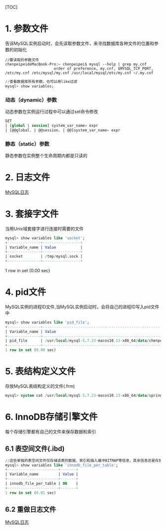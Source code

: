 
[TOC]

# 1. 参数文件
告诉MySQL实例启动时，会先读取参数文件，来寻找数据库各种文件的位置和参数的初始化
```shell
//要读取的参数文件
chenpeipeideMacBook-Pro:~ chenpeipei$ mysql --help | grep my.cnf
                      order of preference, my.cnf, $MYSQL_TCP_PORT,
/etc/my.cnf /etc/mysql/my.cnf /usr/local/mysql/etc/my.cnf ~/.my.cnf 
```

```SQL
//查看数据库所有参数，也可以用like过滤
mysql> show variables;
```

### 动态（dynamic）参数
动态参数在实例运行过程中可以通过set命令修改
```SQL
SET￼    
| [global | session] system_var_name= expr￼    
| [@@global. | @@session. | @@]system_var_name= expr
```

### 静态（static）参数
静态参数在实例整个生命周期内都是只读的



# 2. 日志文件
[MySQL日志](./MySQL日志.md)



# 3. 套接字文件
当用Unix域套接字进行连接时需要的文件
```SQL
mysql> show variables like 'socket';
+---------------+-----------------+
| Variable_name | Value           |
+---------------+-----------------+
| socket        | /tmp/mysql.sock |
+---------------+-----------------+
```
1 row in set (0.00 sec)

# 4. pid文件
MySQL实例的进程ID文件,当MySQL实例启动时，会将自己的进程ID写入pid文件中
```SQL
mysql> show variables like 'pid_file';
+---------------+----------------------------------------------------------------------------+
| Variable_name | Value                                                                      |
+---------------+----------------------------------------------------------------------------+
| pid_file      | /usr/local/mysql-5.7.23-macos10.13-x86_64/data/chenpeipeideMacBook-Pro.pid |
+---------------+----------------------------------------------------------------------------+
1 row in set (0.00 sec)
```

# 5. 表结构定义文件
存放MySQL表结构定义的文件(.frm)
```SQL
mysql> system cat /usr/local/mysql-5.7.23-macos10.13-x86_64/data/spring@002ds/account.frm
```


# 6. InnoDB存储引擎文件
每个存储引擎都有自己的文件来保存数据和索引

## 6.1 表空间文件(.ibd)
```SQL
//这些单独的表空间文件仅存储该表的数据、索引和插入缓冲BITMAP等信息，其余信息还是存放在默认的表空间中
mysql> show variables like 'innodb_file_per_table';
+-----------------------+-------+
| Variable_name         | Value |
+-----------------------+-------+
| innodb_file_per_table | ON    |
+-----------------------+-------+
1 row in set (0.01 sec)
```

## 6.2 重做日志文件
[MySQL日志](./MySQL日志.md)